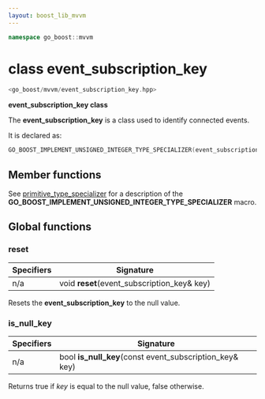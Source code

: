 ```yaml
---
layout: boost_lib_mvvm
---
```


```c++
namespace go_boost::mvvm
```

# class event_subscription_key

```c++
<go_boost/mvvm/event_subscription_key.hpp>
```

**event_subscription_key class**

The **event_subscription_key** is a class used to identify connected events.

It is declared as:

```c++
GO_BOOST_IMPLEMENT_UNSIGNED_INTEGER_TYPE_SPECIALIZER(event_subscription_key, uint3264_t, 0)
```

## Member functions

See [primitive_type_specializer](./../utility/class_template_primitive_type_specializer.html)
for a description of the **GO_BOOST_IMPLEMENT_UNSIGNED_INTEGER_TYPE_SPECIALIZER** macro.

## Global functions

### reset

Specifiers | Signature
-|-
n/a | void **reset**(event_subscription_key& key)

Resets the **event_subscription_key** to the null value.

### is_null_key

Specifiers | Signature
-|-
n/a | bool **is_null_key**(const event_subscription_key& key)

Returns true if *key* is equal to the null value, false otherwise.
